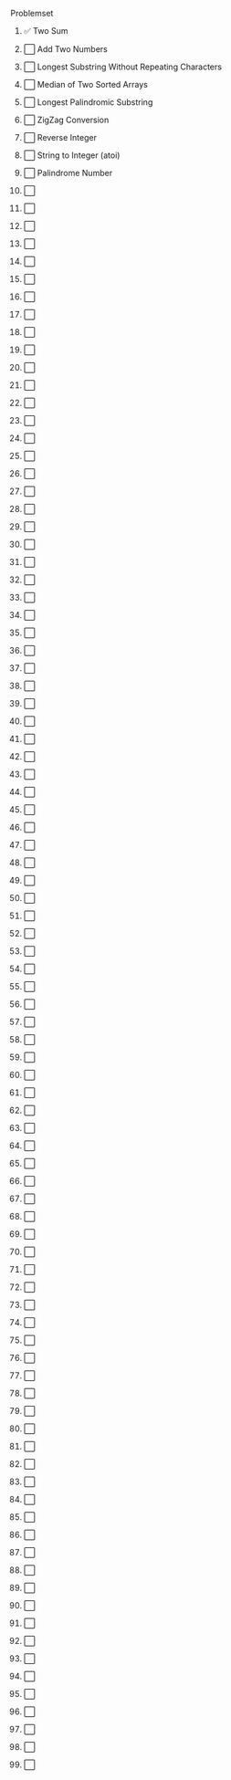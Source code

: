 Problemset

1. :white_check_mark: Two Sum
2. :white_large_square: Add Two Numbers
3. :white_large_square: Longest Substring Without Repeating Characters
4. :white_large_square: Median of Two Sorted Arrays
5. :white_large_square: Longest Palindromic Substring
6. :white_large_square: ZigZag Conversion
7. :white_large_square: Reverse Integer
8. :white_large_square: String to Integer (atoi)
9. :white_large_square: Palindrome Number

10. :white_large_square: 
11. :white_large_square: 
12. :white_large_square: 
13. :white_large_square: 
14. :white_large_square: 
15. :white_large_square: 
16. :white_large_square: 
17. :white_large_square: 
18. :white_large_square: 
19. :white_large_square: 

20. :white_large_square: 
21. :white_large_square: 
22. :white_large_square: 
23. :white_large_square: 
24. :white_large_square: 
25. :white_large_square: 
26. :white_large_square: 
27. :white_large_square: 
28. :white_large_square: 
29. :white_large_square: 

30. :white_large_square:
31. :white_large_square:
32. :white_large_square:
33. :white_large_square:
34. :white_large_square:
35. :white_large_square:
36. :white_large_square:
37. :white_large_square:
38. :white_large_square:
39. :white_large_square:

40. :white_large_square:
41. :white_large_square:
42. :white_large_square:
43. :white_large_square:
44. :white_large_square:
45. :white_large_square:
46. :white_large_square:
47. :white_large_square:
48. :white_large_square:
49. :white_large_square:

50. :white_large_square:
51. :white_large_square:
52. :white_large_square:
53. :white_large_square:
54. :white_large_square:
55. :white_large_square:
56. :white_large_square:
57. :white_large_square:
58. :white_large_square:
59. :white_large_square:

60. :white_large_square:
61. :white_large_square:
62. :white_large_square:
63. :white_large_square:
64. :white_large_square:
65. :white_large_square:
66. :white_large_square:
67. :white_large_square:
68. :white_large_square:
69. :white_large_square:

70. :white_large_square:
71. :white_large_square:
72. :white_large_square:
73. :white_large_square:
74. :white_large_square:
75. :white_large_square:
76. :white_large_square:
77. :white_large_square:
78. :white_large_square:
79. :white_large_square:

80. :white_large_square:
81. :white_large_square:
82. :white_large_square:
83. :white_large_square:
84. :white_large_square:
85. :white_large_square:
86. :white_large_square:
87. :white_large_square:
88. :white_large_square:
89. :white_large_square:

90. :white_large_square:
91. :white_large_square:
92. :white_large_square:
93. :white_large_square:
94. :white_large_square:
95. :white_large_square:
96. :white_large_square:
97. :white_large_square:
98. :white_large_square:
99. :white_large_square: